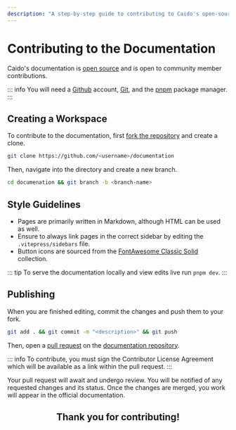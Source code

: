 ```yaml
---
description: "A step-by-step guide to contributing to Caido's open-source documentation including setup, style guidelines, and pull request submission process."
---
```


# Contributing to the Documentation

Caido's documentation is [open source](https://github.com/caido/documentation) and is open to community member contributions.

::: info
You will need a [Github](https://github.com) account, [Git](https://git-scm.com/downloads), and the [pnpm](https://pnpm.io/installation) package manager.
:::

## Creating a Workspace

To contribute to the documentation, first [fork the repository](https://docs.github.com/en/get-started/quickstart/fork-a-repo) and create a clone.

```bash
git clone https://github.com/<username>/documentation
```

Then, navigate into the directory and create a new branch.

```bash
cd documenation && git branch -b <branch-name>
```

## Style Guidelines

- Pages are primarily written in Markdown, although HTML can be used as well.
- Ensure to always link pages in the correct sidebar by editing the `.vitepress/sidebars` file.
- Button icons are sourced from the [FontAwesome Classic Solid](https://fontawesome.com/search?f=classic&s=solid&o=r) collection.

::: tip
To serve the documentation locally and view edits live run `pnpm dev`.
:::

## Publishing

When you are finished editing, commit the changes and push them to your fork.

```bash
git add . && git commit -m "<description>" && git push
```

Then, open a [pull request](https://docs.github.com/en/pull-requests/collaborating-with-pull-requests/proposing-changes-to-your-work-with-pull-requests/creating-a-pull-request) on the [documentation repository](https://github.com/caido/documentation).

::: info
To contribute, you must sign the Contributor License Agreement which will be available as a link within the pull request.
:::

Your pull request will await and undergo review. You will be notified of any requested changes and its status. Once the changes are merged, you work will appear in the official documentation.

<center>
  <h2>Thank you for contributing!</h2>
</center>
